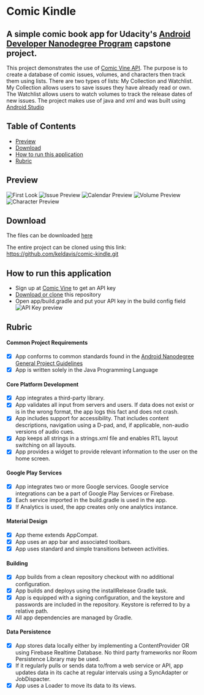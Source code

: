 # Comic Kindle
## A simple comic book app for Udacity's [Android Developer Nanodegree Program](https://www.udacity.com/course/android-developer-nanodegree-by-google--nd801) capstone project.

This project demonstrates the use of [Comic Vine API](https://comicvine.gamespot.com/). The purpose is to create a database of comic issues, volumes, and characters then track them using lists. There are two types of lists: My Collection and Watchlist. My Collection allows users to save issues they have already read or own. The Watchlist allows users to watch volumes to track the release dates of new issues. The project makes use of java and xml and was built using [Android Studio](https://developer.android.com/studio/)

## Table of Contents

- [Preview](#Preview)
- [Download](#download)
- [How to run this application](#How-to-run-this-application)
- [Rubric](#rubric)

## Preview
![First Look](https://github.com/keldavis/comic-kindle/blob/master/screen%20shots/first%20look.gif)
![Issue Preview](https://github.com/keldavis/comic-kindle/blob/master/screen%20shots/issues%20to%20collection.gif)
![Calendar Preview](https://github.com/keldavis/comic-kindle/blob/master/screen%20shots/calendar%20to%20collection.gif)
![Volume Preview](https://github.com/keldavis/comic-kindle/blob/master/screen%20shots/volume%20to%20watchlist.gif)
![Character Preview](https://github.com/keldavis/comic-kindle/blob/master/screen%20shots/character.gif)

## Download
The files can be downloaded [here](https://github.com/keldavis/comic-kindle/archive/master.zip)

The entire project can be cloned using this link: https://github.com/keldavis/comic-kindle.git

## How to run this application
- Sign up at [Comic Vine](https://comicvine.gamespot.com/) to get an API key
- [Download or clone](#download) this repository
- Open app/build.gradle and put your API key in the build config field
![API Key preview](https://github.com/keldavis/comic-kindle/blob/master/screen%20shots/api_key.PNG)

## Rubric

#### Common Project Requirements
- [x] App conforms to common standards found in the [Android Nanodegree General Project Guidelines](http://udacity.github.io/android-nanodegree-guidelines/core.html)
- [x] App is written solely in the Java Programming Language

#### Core Platform Development
- [x] App integrates a third-party library.
- [x] App validates all input from servers and users. If data does not exist or is in the wrong format, the app logs this fact and does not crash.
- [x] App includes support for accessibility. That includes content descriptions, navigation using a D-pad, and, if applicable, non-audio versions of audio cues.
- [x] App keeps all strings in a strings.xml file and enables RTL layout switching on all layouts.
- [x] App provides a widget to provide relevant information to the user on the home screen.

#### Google Play Services
- [x] App integrates two or more Google services. Google service integrations can be a part of Google Play Services or Firebase.
- [x] Each service imported in the build.gradle is used in the app.
- [x] If Analytics is used, the app creates only one analytics instance.

#### Material Design
- [x] App theme extends AppCompat.
- [x] App uses an app bar and associated toolbars.
- [x] App uses standard and simple transitions between activities.

#### Building
- [x] App builds from a clean repository checkout with no additional configuration.
- [x] App builds and deploys using the installRelease Gradle task.
- [x] App is equipped with a signing configuration, and the keystore and passwords are included in the repository. Keystore is referred to by a relative path.
- [x] All app dependencies are managed by Gradle.

#### Data Persistence
- [x] App stores data locally either by implementing a ContentProvider OR using Firebase Realtime Database. No third party frameworks nor Room Persistence Library may be used.
- [x] If it regularly pulls or sends data to/from a web service or API, app updates data in its cache at regular intervals using a SyncAdapter or JobDispacter.
- [x] App uses a Loader to move its data to its views.